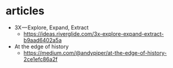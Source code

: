 # articles
* 3X — Explore, Expand, Extract
  * https://ideas.riverglide.com/3x-explore-expand-extract-b9aad6402a5a
* At the edge of history
  * https://medium.com/@andypiper/at-the-edge-of-history-2ce1efc86a2f
